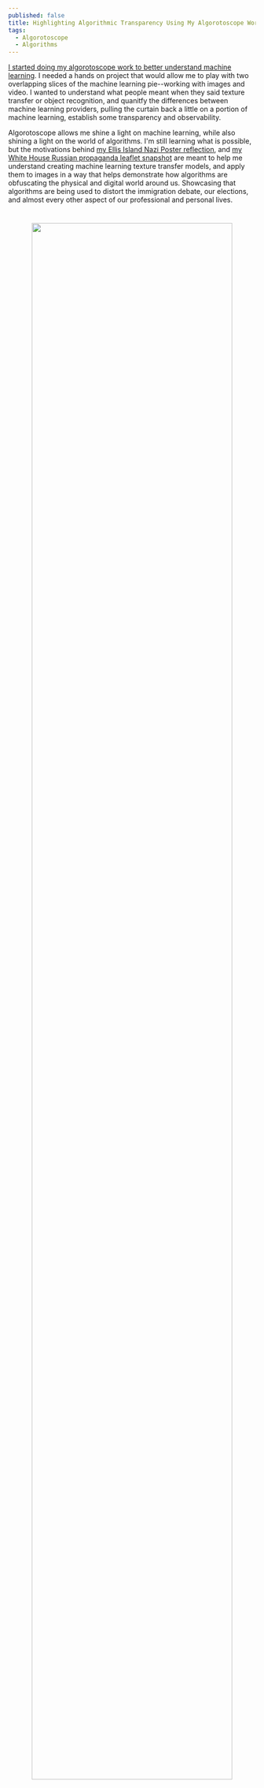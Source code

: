 ```yaml
---
published: false
title: Highlighting Algorithmic Transparency Using My Algorotoscope Work
tags:
  - Algorotoscope
  - Algorithms
---
```

[I started doing my algorotoscope work to better understand machine learning](http://algorithmic.rotoscope.work/updates/ "Algorithmic Rotoscope"). I needed a hands on project that would allow me to play with two overlapping slices of the machine learning pie--working with images and video. I wanted to understand what people meant when they said texture transfer or object recognition, and quanitfy the differences between machine learning providers, pulling the curtain back a little on a portion of machine learning, establish some transparency and observability.

Algorotoscope allows me shine a light on machine learning, while also shining a light on the world of algorithms. I'm still learning what is possible, but the motivations behind [my Ellis Island Nazi Poster reflection](http://algorithmic.rotoscope.work/2017/02/06/algorithmic-reflections-on-the-immigration-debate/), and [my White House Russian propaganda leaflet snapshot](http://algorithmic.rotoscope.work/2017/02/14/the-russian-propaganda-distortion-field-around-the-white-house/) are meant to help me understand creating machine learning texture transfer models, and apply them to images in a way that helps demonstrate how algorithms are obfuscating the physical and digital world around us. Showcasing that algorithms are being used to distort the immigration debate, our elections, and almost every other aspect of our professional and personal lives. 
<p align="center"><img src="https://s3.amazonaws.com/kinlane-productions/algorotoscope/stories/crypto-machine-bletchley_copper_circuit.png" width="90%" style="padding: 25px;"></p>
I understand technology by using it. Block box algorithms seem to be indistiguishable from magic for many folks, while they scare the hell out of me. Not because they contain magic, but becuase they contain exploitation, bias, corruption, privacy, and security violations. It is important to me that we understand the levers, knobs, dials, and gears behind algorithms. I am looking to use my algorotscope work help reduce the distortion field that often surrounds algorithms, and how their various incarnations are being marketed. I want my readers to understand that nothing they read, no image they see, or video they watch is free of algorithmic influence, and that algorithms are making the decision of what you see, as well as what we do not see.

Algorotscope is all about using machine learning to help us visualize the impact that algorithms are making on our world. I have no idea where the work is headed, except that I will keep working to generate relevant machine learning models trained on relevant images, then experiment with the application of these models as filters on images and video in a way that tells a story about how algorithms are distorting our world, and shifting how we view things both on and offline. I'm looking to move my API Evangelist storytelling to use 100% algorotscope images, as I keep scratching the surface of how algorithms are invading our lives via the web, devices, and everyday objects.